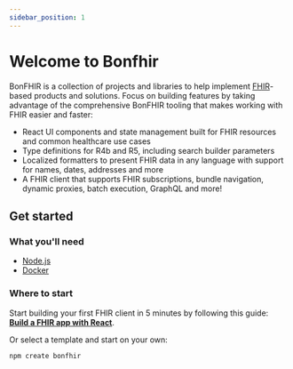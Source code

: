 ```yaml
---
sidebar_position: 1
---
```


# Welcome to Bonfhir

BonFHIR is a collection of projects and libraries to help implement [FHIR](https://hl7.org/fhir/)-based products and solutions. Focus on building features by taking advantage of the comprehensive BonFHIR tooling that makes working with FHIR easier and faster:

- React UI components and state management built for FHIR resources and common healthcare use cases
- Type definitions for R4b and R5, including search builder parameters
- Localized formatters to present FHIR data in any language with support for names, dates, addresses and more
- A FHIR client that supports FHIR subscriptions, bundle navigation, dynamic proxies, batch execution, GraphQL and more!

## Get started

### What you'll need

- [Node.js](https://nodejs.org/en/download/)
- [Docker](https://docs.docker.com/desktop/)

### Where to start

Start building your first FHIR client in 5 minutes by following this guide: **[Build a FHIR app with React](/docs/category/build-a-fhir-app-with-react)**.

Or select a template and start on your own:

```
npm create bonfhir
```

